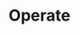 ---
title: Platform Engineering as a Service
title: Operate
description: >-
   Learn proven workflows and skills, empowering your engineers to confidently scale and own your infra going forward.
weight: 3
icon: /img/services/icon_engineering.svg
---